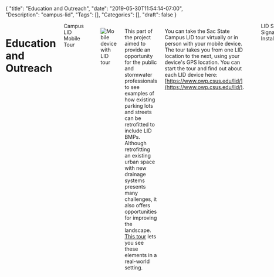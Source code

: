 {
	"title": "Education and Outreach",
	"date": "2019-05-30T11:54:14-07:00",
	"Description": "campus-lid",
	"Tags": [],
	"Categories": [],
	"draft": false
}


<div class="lid">
	<div class="columns large-12">
		<div class="columns large-8 large-offset-2">

<h1>Education and Outreach</h1>

<div class="register-form-header">
	Campus LID Mobile Tour
</div>

&nbsp;
<div class="columns large-4">

![Mobile device with LID tour](/img/lid/lid-tour-phone.png)
</div>
<div class="columns large-8">

This part of the project aimed to provide an opportunity for the public and stormwater professionals to see examples of how existing parking lots and streets can be retrofitted to include LID BMPs. Although retrofitting an existing urban space with new drainage systems presents many challenges, it also offers opportunities for improving the landscape. [This tour](https://www.owp.csus.edu/lid/) lets you see these elements in a real-world setting.

You can take the Sac State Campus LID tour virtually or in person with your mobile device. The tour takes you from one LID location to the next, using your device's GPS location. You can start the tour and find out about each LID device here: [https://www.owp.csus.edu/lid/](https://www.owp.csus.edu/lid/).
</div>
									
&nbsp;
<div class="register-form-header">
	LID Site Signage Installations
</div>
<div class="columns large-4">

![Library Green Sign](/img/lid/library-green-sign-installed-02.jpg)
</div>
<div class="columns large-8">

Starting in late September, OWP began installing interpretive signage for all of the Campus LID sites. All of the LID sites have interpretive signs installed. These signs explain what type of LID device has been installed at each site, provide illustrations of the devices, and describe how the devices work. All of the LID sites have interretive signs installed. <a href="/pdf/lid/signs/sac-state-lid-interpretive-signs-installed-2016.pdf">View the PDF</a> containing all of the LID sites.
</div>

&nbsp;
<div class="register-form-header">
	LID Outreach Brochures
</div>
<div class="columns large-4">

![LIDconference sign](/img/lid/lid-brochure.jpg)  
</div>
<div class="columns large-8">

As part of our outreach efforts, our team designed brochures to help promote and provide a means to deliver general information about the Campus LID Project at Sac State. These brochures were available at several conferences and seminars focusing on stormwater issues and Low Impact Development. The Sac State campus LID brochure is [now available for download](/document/lid/brochure/lid-brochure-final-2016.pdf).
</div>
									
&nbsp;
<div class="register-form-header">
	2015 Sacramento Regional LID Conference
</div>
<div class="columns large-4">

![LID brochure thumbnail](/img/lid/lid-conference.jpg)
</div>
<div class="columns large-8">

On November 4, 2015 the American Basin Council of Watersheds and OWP hosted the [Fifth Annual Low Impact Development Conference](/document/csus-lid/2015-sacramento-regional-lid-conference.php) at California State University, Sacramento's Alumni Center. The conference titled, <em>LID—from Regulations through Compliance to Implementation</em>, offered a forum to increase the effectiveness of local LID practices by stimulating dialogue among developers, engineers, planners, regulators, and local governments. 
</div>

&nbsp;  
<div class="register-form-header">
	Press Releases
</div>

<div class="columns large-12" id="press-release">
	<a> May 28, 2014 <br> Sac State, City Land $3 Million Stormwater Grant Sacramento State News and Information </a>
	<a> June 20, 2014 <br> Sacramento State Gains Grant to Deal with Stormwater Runoff The Sacramento Bee </a>
	<a> May 6, 2015 <br> State Looking for Ways to Save What Little Rain Falls CBS Sacramento </a>
	<a> May 20, 2015 <br> Sac State Master Plan Is Given Green Light by CSU Trustees Sacramento State News and Information </a>
	<a> June 11, 2015 <br> Water: Sac State Commits to Conserving Every Drop Sacramento State News and Information</a>
	<a> August 21, 2015 <br> Sac State Is Enjoying a Flurry of Building Activity Sacramento State News and Information</a>
	<a> May 6, 2015 <br> Sac State Aims to Have a More Eco-Friendly Campus The State Hornet, September 10 2015)</a>
	<a> November 2, 2015 <br> Making it Happen at Sac State Sacramento State Facebook</a>
	<a> February 10, 2016<br> Next STEM Lecture Highlights Successful Stormwater Project Sacramento State News and Information</a>
</div>

&nbsp;
<div class="register-form-header">
	Presentations
</div>
<div class="columns large-12">

- 2015 California Higher Education Sustainability Conference
- 2015 Stormwater Awareness Week
- 2016 CASQA Conference
- 2016 CSU Facilities Management Conference
- 2016 Sacramento State STEM Lecture Series

</div>

</div>
</div>
</div>